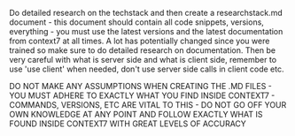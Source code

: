 Do detailed research on the techstack and then create a researchstack.md document - this document should contain all code snippets, versions, everything - you must use the latest versions and the latest documentation from context7 at all times. A lot
has potentially changed since you were trained so make sure to do detailed research on documentation. Then be very careful with what is server side and what is client side, remember to use 'use client' when needed, don't use server side calls in client code etc.

DO NOT MAKE ANY ASSUMPTIONS WHEN CREATING THE .MD FILES - YOU MUST ADHERE TO EXACTLY WHAT YOU FIND INSIDE CONTEXT7 - COMMANDS, VERSIONS, ETC ARE VITAL TO THIS - DO NOT GO OFF YOUR OWN KNOWLEDGE AT ANY POINT AND FOLLOW EXACTLY WHAT IS FOUND INSIDE CONTEXT7 WITH GREAT LEVELS OF ACCURACY
